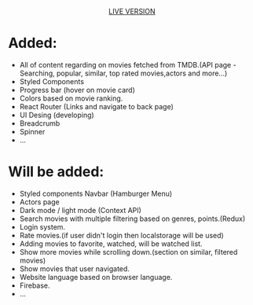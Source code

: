 

<p align="center"> <a href="https://angry-austin-135ebf.netlify.app/">LIVE VERSION</a></p>

# Added:
- All of content regarding on movies fetched from TMDB.(API page - Searching, popular, similar, top rated movies,actors and more...)
- Styled Components
- Progress bar (hover on movie card)
- Colors based on movie ranking.
- React Router (Links and navigate to back page)
- UI Desing (developing)
- Breadcrumb
- Spinner
- ...

# Will be added:
- Styled components Navbar (Hamburger Menu)
- Actors page
- Dark mode / light mode (Context API)
- Search movies with multiple filtering based on genres, points.(Redux)
- Login system.
- Rate movies.(if user didn't login then localstorage will be used)
- Adding movies to favorite, watched, will be watched list.
- Show more movies while scrolling down.(section on similar, filtered movies)
- Show movies that user navigated.
- Website language based on browser language.
- Firebase.
- ...
